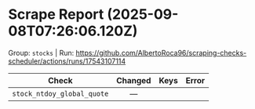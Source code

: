 # Scrape Report (2025-09-08T07:26:06.120Z)

Group: `stocks`  |  Run: https://github.com/AlbertoRoca96/scraping-checks-scheduler/actions/runs/17543107114

| Check | Changed | Keys | Error |
|---|:---:|:--|:--|
| `stock_ntdoy_global_quote` | — |  |  |
